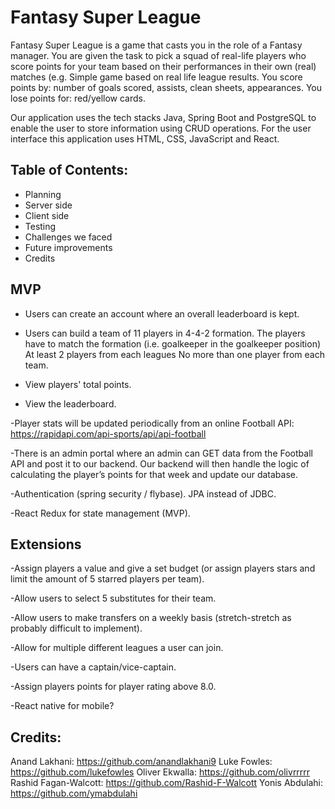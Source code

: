 # Fantasy Super League

Fantasy Super League is a game that casts you in the role of a Fantasy manager. You are given the task to pick a squad of real-life players who score points for your team based on their performances in their own (real) matches (e.g. Simple game based on real life league results.
You score points by: number of goals scored, assists, clean sheets, appearances.
You lose points for: red/yellow cards.

Our application uses the tech stacks Java, Spring Boot and PostgreSQL to enable the user to store information using CRUD operations. For the user interface this application uses HTML, CSS, JavaScript and React. 

## Table of Contents:
- Planning 
- Server side
- Client side
- Testing 
- Challenges we faced 
- Future improvements 
- Credits

## MVP

- Users can create an account where an overall leaderboard is kept.  

- Users can build a team of 11 players in 4-4-2 formation. 
The players have to match the formation (i.e. goalkeeper in the goalkeeper position)
At least 2 players from each leagues
No more than one player from each team.

- View players' total points.

- View the leaderboard.

-Player stats will be updated periodically from an online Football API: https://rapidapi.com/api-sports/api/api-football

-There is an admin portal where an admin can GET data from the Football API and post it to our backend. Our backend will then handle the logic of calculating the player’s points for that week and update our database.

-Authentication (spring security / flybase). JPA instead of JDBC.

-React Redux for state management (MVP).


## Extensions

-Assign players a value and give a set budget (or assign players stars and limit the amount of 5 starred players per team).

-Allow users to select 5 substitutes for their team.

-Allow users to make transfers on a weekly basis (stretch-stretch as probably difficult to implement).

-Allow for multiple different leagues a user can join.

-Users can have a captain/vice-captain.

-Assign players points for player rating above 8.0.

-React native for mobile?

## Credits:
Anand Lakhani: https://github.com/anandlakhani9
Luke Fowles: https://github.com/lukefowles
Oliver Ekwalla: https://github.com/olivrrrrr
Rashid Fagan-Walcott: https://github.com/Rashid-F-Walcott
Yonis Abdulahi: https://github.com/ymabdulahi
